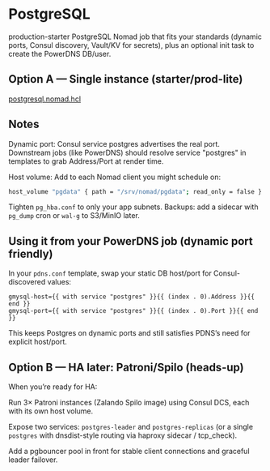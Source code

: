 # PostgreSQL

production-starter PostgreSQL Nomad job that fits your standards (dynamic ports, Consul discovery, Vault/KV for secrets), plus an optional init task to create the PowerDNS DB/user.

## Option A — Single instance (starter/prod-lite)

[postgresql.nomad.hcl](nomad-jobs/platform-services/.testing/postgresql/postgresql.nomad.hcl)

## Notes
Dynamic port: Consul service postgres advertises the real port. Downstream jobs (like PowerDNS) should resolve service "postgres" in templates to grab Address/Port at render time.

Host volume: Add to each Nomad client you might schedule on:

```bash
host_volume "pgdata" { path = "/srv/nomad/pgdata"; read_only = false }
```

Tighten `pg_hba.conf` to only your app subnets.
Backups: add a sidecar with `pg_dump` cron or `wal-g` to S3/MinIO later.

## Using it from your PowerDNS job (dynamic port friendly)
In your `pdns.conf` template, swap your static DB host/port for Consul-discovered values:

```hcl
gmysql-host={{ with service "postgres" }}{{ (index . 0).Address }}{{ end }}
gmysql-port={{ with service "postgres" }}{{ (index . 0).Port }}{{ end }}
```

This keeps Postgres on dynamic ports and still satisfies PDNS’s need for explicit host/port.

## Option B — HA later: Patroni/Spilo (heads-up)
When you’re ready for HA:

Run 3× Patroni instances (Zalando Spilo image) using Consul DCS, each with its own host volume.

Expose two services: `postgres-leader` and `postgres-replicas` (or a single `postgres` with dnsdist-style routing via haproxy sidecar / tcp_check).

Add a pgbouncer pool in front for stable client connections and graceful leader failover.
